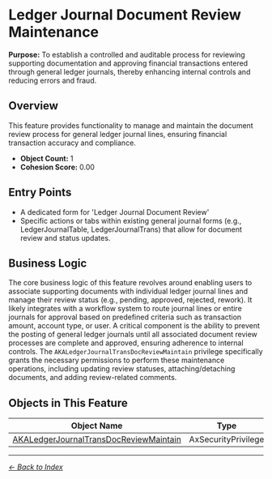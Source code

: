 # Ledger Journal Document Review Maintenance

**Purpose:** To establish a controlled and auditable process for reviewing supporting documentation and approving financial transactions entered through general ledger journals, thereby enhancing internal controls and reducing errors and fraud.

## Overview

This feature provides functionality to manage and maintain the document review process for general ledger journal lines, ensuring financial transaction accuracy and compliance.

- **Object Count:** 1
- **Cohesion Score:** 0.00

## Entry Points

- A dedicated form for 'Ledger Journal Document Review'
- Specific actions or tabs within existing general journal forms (e.g., LedgerJournalTable, LedgerJournalTrans) that allow for document review and status updates.

## Business Logic

The core business logic of this feature revolves around enabling users to associate supporting documents with individual ledger journal lines and manage their review status (e.g., pending, approved, rejected, rework). It likely integrates with a workflow system to route journal lines or entire journals for approval based on predefined criteria such as transaction amount, account type, or user. A critical component is the ability to prevent the posting of general ledger journals until all associated document review processes are complete and approved, ensuring adherence to internal controls. The `AKALedgerJournalTransDocReviewMaintain` privilege specifically grants the necessary permissions to perform these maintenance operations, including updating review statuses, attaching/detaching documents, and adding review-related comments.

## Objects in This Feature

| Object Name | Type | Extension | Description |
|-------------|------|-----------|-------------|
| [AKALedgerJournalTransDocReviewMaintain](Objects/AKALedgerJournalTransDocReviewMaintain.md) | AxSecurityPrivilege |  |  |

---

*[← Back to Index](../../index.md)*
